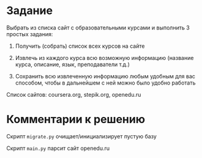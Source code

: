 # Задание

Выбрать из списка сайт с образовательными курсами и выполнить 3 простых задания:

1. Получить (собрать) список всех курсов на сайте

2. Извлечь из каждого курса всю возможную информацию (название курса, описание, язык, преподаватели т.д.)

3. Сохранить всю извлеченную информацию любым удобным для вас способом, чтобы в дальнейшем с ней можно было удобно работать

Список сайтов: coursera.org, stepik.org, openedu.ru

# Комментарии к решению

Скрипт `migrate.py` очищает/инициализирует пустую базу

Скрипт `main.py` парсит сайт openedu.ru
